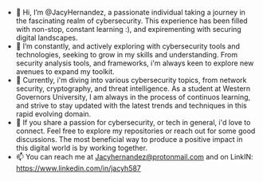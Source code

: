 - 👋 Hi, I’m @JacyHernandez, a passionate individual taking a journey in the fascinating realm of cybersecurity. This experience has been filled with non-stop, constant learning :), and expirementing with securing digital landscapes.
- 👀 I’m constantly, and actively exploring with cybersecurity tools and technologies, seeking to grow in my skills and understanding. From security analysis tools, and frameworks, i'm always keen to explore new avenues to expand my toolkit.
- 🌱 Currently, i'm diving into various cybersecurity topics, from network security, cryptography, and threat intelligence. As a student at Western Governors University, I am always in the process of continuos learning, and strive to stay updated with the latest trends and techniques in this rapid evolving domain.
- 💞️ If you share a passion for cybersecurity, or tech in general, i'd love to connect. Feel free to explore my repositories or reach out for some good discussions. The most beneficial way to produce a positive impact in this digital world is by working together.
- 📫 You can reach me at Jacyhernandez@protonmail.com and on LinkIN: https://www.linkedin.com/in/jacyh587

<!---
JacyHernandez/JacyHernandez is a ✨ special ✨ repository because its `README.md` (this file) appears on your GitHub profile.
You can click the Preview link to take a look at your changes.
--->
